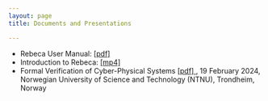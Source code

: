 ```yaml
---
layout: page
title: Documents and Presentations

---
```

* Rebeca User Manual: [ [pdf] ](/assets/documents/manual.2.1.pdf)
* Introduction to Rebeca: [ [mp4] ](https://github.com/rebeca-lang/rebeca-lang.github.io/releases/download/Tutorials/MarjanAntonioClassMay14-2020.mp4)
* Formal Verification of Cyber-Physical Systems [ [pdf] ](/assets/documents/Sirjani-TrondheimFeb2024.pdf), 19 February 2024, Norwegian University of Science and Technology (NTNU), Trondheim, Norway
